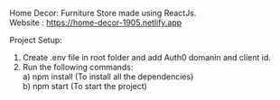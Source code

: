 Home Decor: Furniture Store made using ReactJs.<br/>
Website : https://home-decor-1905.netlify.app <br/>

Project Setup: <br/>
1. Create .env file in root folder and add Auth0 domanin and client id. <br/>
2. Run the following commands:<br/>
    a) npm install (To install all the dependencies) <br/>
    b) npm start (To start the project) 
